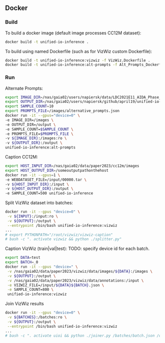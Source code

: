 
## Docker

### Build
To build a docker image (default image processes CC12M dataset):
```bash
docker build -t unified-io-inference .
```

To build using named Dockerfile (such as for VizWiz custom Dockerfile):
```bash
docker build -t unified-io-inference:vizwiz -f VizWiz.Dockerfile .
docker build -t unified-io-inference:alt-prompts -f Alt_Prompts_Dockerfile .
```

### Run
Alternate Prompts:
```bash
export IMAGE_DIR=/nas/gaia02/users/napiersk/data/LDC2021E11_AIDA_Phase_3_Practice_Topic_Source_Data_V2.0/data/jpg/jpg
export OUTPUT_DIR=/nas/gaia02/users/napiersk/github/april19/unified-io-inference/output/alt-prompts
export SAMPLE_COUNT=10
export PROMPTS_FILE=/images/alternative_prompts.json
docker run -it --gpus="device=0" \
-e IMAGE_DIR=/images \
-e OUTPUT_DIR=/output \
-e SAMPLE_COUNT=$SAMPLE_COUNT \
-e PROMPTS_FILE=$PROMPTS_FILE \
-v ${IMAGE_DIR}:/images:ro \
-v ${OUTPUT_DIR}:/output \
unified-io-inference:alt-prompts
```

Caption CC12M:
```bash
export HOST_INPUT_DIR=/nas/gaia02/data/paper2023/cc12m/images
export HOST_OUTPUT_DIR=/someoutputpathonthehost
docker run -it --gpus=1 \
-e WEBDATASET_FILE=/input/00000.tar \
-v ${HOST_INPUT_DIR}:/input \
-v ${HOST_OUTPUT_DIR}:/output \
-e SAMPLE_COUNT=500 unified-io-inference
```

Split VizWiz dataset into batches:
```bash
docker run -it --gpus "device=0" \
 -v ${INPUT}:/input:ro \
 -v ${OUTPUT}:/output \
 --entrypoint /bin/bash unified-io-inference:vizwiz
...
# export PYTHONPATH="/root/vizwiz/vizwiz-caption"
# bash -c ". activate vizwiz && python ./splitter.py"
```

Caption VizWiz (train|val|test):
TODO: specify device id for each batch.
```bash
export DATA=test
export BATCH=_0
docker run -it --gpus "device=" \
 -v /nas/gaia02/data/paper2023/vizwiz/data/images/${DATA}:/images \
 -v ${OUTPUT}:/output \
 -v /nas/gaia02/data/paper2023/vizwiz/data/annotations:/input \
 -e VIZWIZ_FILE=/input/${DATA}${BATCH}.json \
 -e SAMPLE_COUNT=800 \
 unified-io-inference:vizwiz
```

Join VizWiz results
```bash
docker run -it --gpus "device=0" \
 -v ${BATCHES}:/batches:ro \
 -v ${OUTPUT}:/output \
 --entrypoint /bin/bash unified-io-inference:vizwiz
...
# bash -c ". activate uioi && python ./joiner.py /batches/batch.json /output"
```
